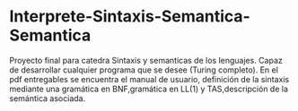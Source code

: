 # Interprete-Sintaxis-Semantica-Semantica
Proyecto final para catedra Sintaxis y semanticas de los lenguajes. Capaz de desarrollar cualquier programa que se desee (Turing completo).
En el pdf entregables se encuentra el manual de usuario, definición de la sintaxis mediante una gramática en BNF,gramática en LL(1) y TAS,descripción de la semántica asociada.
